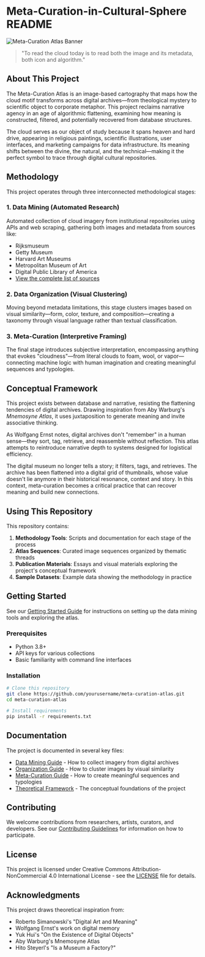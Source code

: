 # Meta-Curation-in-Cultural-Sphere README

![Meta-Curation Atlas Banner](SAAM-1974.118.11_1.jpg)

> "To read the cloud today is to read both the image and its metadata, both icon and algorithm."

## About This Project

The Meta-Curation Atlas is an image-based cartography that maps how the cloud motif transforms across digital archives—from theological mystery to scientific object to corporate metaphor. This project reclaims narrative agency in an age of algorithmic flattening, examining how meaning is constructed, filtered, and potentially recovered from database structures.

The cloud serves as our object of study because it spans heaven and hard drive, appearing in religious paintings, scientific illustrations, user interfaces, and marketing campaigns for data infrastructure. Its meaning shifts between the divine, the natural, and the technical—making it the perfect symbol to trace through digital cultural repositories.

## Methodology

This project operates through three interconnected methodological stages:

### 1. Data Mining (Automated Research)

Automated collection of cloud imagery from institutional repositories using APIs and web scraping, gathering both images and metadata from sources like:

- Rijksmuseum
- Getty Museum
- Harvard Art Museums
- Metropolitan Museum of Art
- Digital Public Library of America
- [View the complete list of sources](methodology/data_mining.md)

### 2. Data Organization (Visual Clustering)

Moving beyond metadata limitations, this stage clusters images based on visual similarity—form, color, texture, and composition—creating a taxonomy through visual language rather than textual classification.

### 3. Meta-Curation (Interpretive Framing)

The final stage introduces subjective interpretation, encompassing anything that evokes "cloudness"—from literal clouds to foam, wool, or vapor—connecting machine logic with human imagination and creating meaningful sequences and typologies.

## Conceptual Framework

This project exists between database and narrative, resisting the flattening tendencies of digital archives. Drawing inspiration from Aby Warburg's _Mnemosyne Atlas_, it uses juxtaposition to generate meaning and invite associative thinking.

As Wolfgang Ernst notes, digital archives don't "remember" in a human sense—they sort, tag, retrieve, and reassemble without reflection. This atlas attempts to reintroduce narrative depth to systems designed for logistical efficiency.

The digital museum no longer tells a story; it filters, tags, and retrieves. The archive has been flattened into a digital grid of thumbnails, whose value doesn't lie anymore in their historical resonance, context and story. In this context, meta-curation becomes a critical practice that can recover meaning and build new connections.

## Using This Repository

This repository contains:

1. **Methodology Tools**: Scripts and documentation for each stage of the process
2. **Atlas Sequences**: Curated image sequences organized by thematic threads
3. **Publication Materials**: Essays and visual materials exploring the project's conceptual framework
4. **Sample Datasets**: Example data showing the methodology in practice

## Getting Started

See our [Getting Started Guide](docs/getting_started.md) for instructions on setting up the data mining tools and exploring the atlas.

### Prerequisites
- Python 3.8+
- API keys for various collections
- Basic familiarity with command line interfaces

### Installation
```bash
# Clone this repository
git clone https://github.com/yourusername/meta-curation-atlas.git
cd meta-curation-atlas

# Install requirements
pip install -r requirements.txt
```

## Documentation

The project is documented in several key files:

- [Data Mining Guide](methodology/data_mining.md) - How to collect imagery from digital archives
- [Organization Guide](methodology/data_organization.md) - How to cluster images by visual similarity
- [Meta-Curation Guide](methodology/meta_curation.md) - How to create meaningful sequences and typologies
- [Theoretical Framework](docs/theory.md) - The conceptual foundations of the project

## Contributing

We welcome contributions from researchers, artists, curators, and developers. See our [Contributing Guidelines](CONTRIBUTING.md) for information on how to participate.

## License

This project is licensed under Creative Commons Attribution-NonCommercial 4.0 International License - see the [LICENSE](LICENSE) file for details.

## Acknowledgments

This project draws theoretical inspiration from:
- Roberto Simanowski's "Digital Art and Meaning"
- Wolfgang Ernst's work on digital memory
- Yuk Hui's "On the Existence of Digital Objects"
- Aby Warburg's Mnemosyne Atlas
- Hito Steyerl's "Is a Museum a Factory?"
